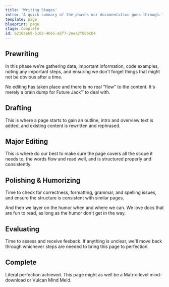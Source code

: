 ```yaml
---
title: 'Writing Stages'
intro: 'A quick summary of the phases our documentation goes through.'
template: page
blueprint: page
stage: Complete
id: 6216a669-5103-4665-a5f7-2eea2f08bcb4
---
```

## Prewriting

In this phase we're gathering data, important information, code examples, noting any important steps, and ensuring we don't forget things that might not be obvious after a time.

No editing has taken place and there is no real "flow" to the content. It's merely a brain dump for Future Jack™ to deal with.

## Drafting

This is where a page starts to gain an outline, intro and overview text is added, and existing content is rewritten and rephrased.

## Major Editing

This is where do our best to make sure the page covers all the scope it needs to, the words flow and read well, and is structured properly and consistently.

## Polishing & Humorizing

Time to check for correctness, formatting, grammar, and spelling issues, and ensure the structure is consistent with similar pages.

And then we layer on the humor when and where we can. We love docs that are fun to read, as long as the humor don't get in the way.

## Evaluating

Time to assess and receive feeback. If anything is unclear, we'll move back through whichever steps are needed to bring this page to perfection.

## Complete

Literal perfection achieved. This page might as well be a Matrix-level mind-download or Vulcan Mind Meld.
